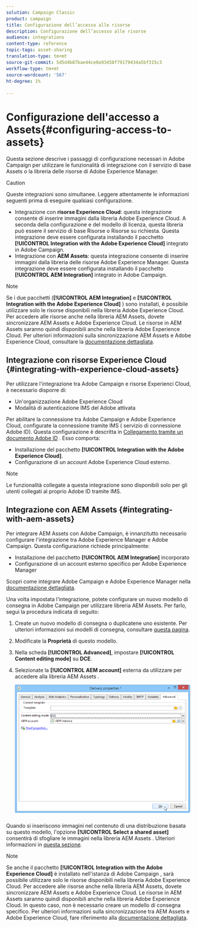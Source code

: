 ```yaml
---
solution: Campaign Classic
product: campaign
title: Configurazione dell’accesso alle risorse
description: Configurazione dell’accesso alle risorse
audience: integrations
content-type: reference
topic-tags: asset-sharing
translation-type: tm+mt
source-git-commit: 5d5d4b87bae44ce0a93458f79179434a5bf315c3
workflow-type: tm+mt
source-wordcount: '567'
ht-degree: 1%

---
```



# Configurazione dell&#39;accesso a Assets{#configuring-access-to-assets}

Questa sezione descrive i passaggi di configurazione necessari in  Adobe Campaign per utilizzare le funzionalità di integrazione con il servizio di base Assets o la libreria delle risorse di Adobe Experience Manager.

>[!CAUTION]
>
>Queste integrazioni sono simultanee. Leggere attentamente le informazioni seguenti prima di eseguire qualsiasi configurazione.

* Integrazione con **risorse Experience Cloud**: questa integrazione consente di inserire immagini dalla libreria Adobe Experience Cloud. A seconda della configurazione e del modello di licenza, questa libreria può essere il servizio di base Risorse o Risorse su richiesta. Questa integrazione deve essere configurata installando il pacchetto **[!UICONTROL Integration with the Adobe Experience Cloud]** integrato in  Adobe Campaign.
* Integrazione con **AEM Assets**: questa integrazione consente di inserire immagini dalla libreria delle risorse Adobe Experience Manager. Questa integrazione deve essere configurata installando il pacchetto **[!UICONTROL AEM Integration]** integrato in  Adobe Campaign.

>[!NOTE]
>
>Se i due pacchetti (**[!UICONTROL AEM Integration]** e **[!UICONTROL Integration with the Adobe Experience Cloud]** ) sono installati, è possibile utilizzare solo le risorse disponibili nella libreria Adobe Experience Cloud. Per accedere alle risorse anche nella libreria  AEM Assets, dovete sincronizzare  AEM Assets e Adobe Experience Cloud. Le risorse in  AEM Assets saranno quindi disponibili anche nella libreria Adobe Experience Cloud. Per ulteriori informazioni sulla sincronizzazione  AEM Assets e Adobe Experience Cloud, consultare la [documentazione dettagliata](https://docs.adobe.com/docs/en/aod/overview/collaborating/aem-assets-aod-sync.html).

## Integrazione con  risorse Experience Cloud {#integrating-with-experience-cloud-assets}

Per utilizzare l&#39;integrazione tra  Adobe Campaign e  risorse Experienci Cloud, è necessario disporre di:

* Un&#39;organizzazione Adobe Experience Cloud
* Modalità di autenticazione IMS del Adobe  attivata

Per abilitare la connessione tra  Adobe Campaign e Adobe Experience Cloud, configurate la connessione tramite IMS ( servizio di connessione Adobe ID). Questa configurazione è descritta in [Collegamento tramite un documento Adobe ID](../../integrations/using/about-adobe-id.md) . Esso comporta:

* Installazione del pacchetto **[!UICONTROL Integration with the Adobe Experience Cloud]**.
* Configurazione di un account Adobe Experience Cloud esterno.

>[!NOTE]
>
>Le funzionalità collegate a questa integrazione sono disponibili solo per gli utenti collegati al proprio Adobe ID  tramite IMS.

## Integrazione con  AEM Assets {#integrating-with-aem-assets}

Per integrare  AEM Assets con  Adobe Campaign, è innanzitutto necessario configurare l&#39;integrazione tra Adobe Experience Manager e  Adobe Campaign. Questa configurazione richiede principalmente:

* Installazione del pacchetto **[!UICONTROL AEM Integration]** incorporato
* Configurazione di un account esterno specifico per Adobe Experience Manager

Scopri come integrare  Adobe Campaign e Adobe Experience Manager nella [documentazione dettagliata](../../integrations/using/about-adobe-experience-manager.md).

Una volta impostata l&#39;integrazione, potete configurare un nuovo modello di consegna in  Adobe Campaign per utilizzare  libreria AEM Assets. Per farlo, segui la procedura indicata di seguito:

1. Create un nuovo modello di consegna o duplicatene uno esistente. Per ulteriori informazioni sui modelli di consegna, consultare [questa pagina](../../delivery/using/about-templates.md).
1. Modificate la **Proprietà** di questo modello.
1. Nella scheda **[!UICONTROL Advanced]**, impostare **[!UICONTROL Content editing mode]** su **DCE**.
1. Selezionate la **[!UICONTROL AEM account]** esterna da utilizzare per accedere alla libreria AEM Assets .

   ![](assets/dam_aem_assets1.png)

Quando si inseriscono immagini nel contenuto di una distribuzione basata su questo modello, l&#39;opzione **[!UICONTROL Select a shared asset]** consentirà di sfogliare le immagini nella libreria AEM Assets . Ulteriori informazioni in [questa sezione](../../integrations/using/inserting-a-shared-asset.md).

>[!NOTE]
>
>Se anche il pacchetto **[!UICONTROL Integration with the Adobe Experience Cloud]** è installato nell&#39;istanza di Adobe Campaign , sarà possibile utilizzare solo le risorse disponibili nella libreria Adobe Experience Cloud. Per accedere alle risorse anche nella libreria  AEM Assets, dovete sincronizzare  AEM Assets e Adobe Experience Cloud. Le risorse in  AEM Assets saranno quindi disponibili anche nella libreria Adobe Experience Cloud. In questo caso, non è necessario creare un modello di consegna specifico. Per ulteriori informazioni sulla sincronizzazione tra  AEM Assets e Adobe Experience Cloud, fare riferimento alla [documentazione dettagliata](https://experienceleague.adobe.com/docs/experience-manager-65/administering/integration/configure-assets-cc-integration.html#integration).


